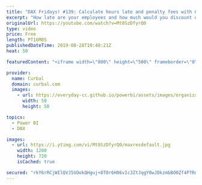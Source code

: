 ```yaml
---
title: "DAX Fridays! #139: Calculate hours late and penalty fees with QUOTIENT, MODE and TIMEVALUE"
excerpt: "How late are your employees and how much would you discount of the payroll if you had a 2$ fee for each 15 min late? Learn how to do this is DAX and power bi. #daxfridays #curbal #powerbi  This is how to do it in excel: ExcelIsFun Magic trick 885: https://www.youtube.com/watch?v=YPEeLMvdgpo  To DAX all"
originalUrl: https://youtube.com/watch?v=Mt8SzDfyrQ0
type: video
price: Free
length: PT16M8S
publishedDateTime: 2019-08-28T10:48:21Z
heat: 50

featuredContent: "<iframe width=\"800\" height=\"500\" frameborder=\"0\" src=\"https://www.youtube.com/embed/Mt8SzDfyrQ0\" allow=\"accelerometer; autoplay; encrypted-media; gyroscope; picture-in-picture\" allowfullscreen></iframe>"

provider:
  name: Curbal
  domain: curbal.com
  images:
    - url: https://everyday-cc.github.io/powerbi/assets/images/organizations/curbal.com-50x50.jpg
      width: 50
      height: 50

topics:
  - Power BI
  - DAX

images:
  - url: https://i.ytimg.com/vi/Mt8SzDfyrQ0/maxresdefault.jpg
    width: 1280
    height: 720
    isCached: true

secured: "rkY6rRCjWIlQVJ5VOokQHguj+8T0r6H06vIc3ZtJqgY8wJDkzmbBO0Zf4P7RnjOgsF9Vxn568lfHgC9cySSLY+bPV+rFkoSljOXbG49eVwKQRyBprIe+Frhe90+hm7BLQON+Du2mwk0vVORe7rD1Lgj6uyP9/+7Ta+eEjVCZDvMKwEMF5OVaf837rhxa1J8x1BYUImaTmQ/ivjifETTzozoX0eOl269E7KORWedSP9kBdN6JKkY631/xUdtJtWtucnqsyBlh3Cp+78kbpcXo6qVEsnLMNIodMSe/ehPVguz0kb6wsH755pWMqdddWQOxS1CjFRfFsMQWfsS34mFajpkoH60Oc4KUKGcqCJ+uZIMgd21PcHvRkY+WbUzH0BGKTokBJe4ARyMdWon5R3xFdzZUFiCVwpfcDFZp34vHTGM=;V76bCzrjA6vTblNfCGTTrg=="
---
```



